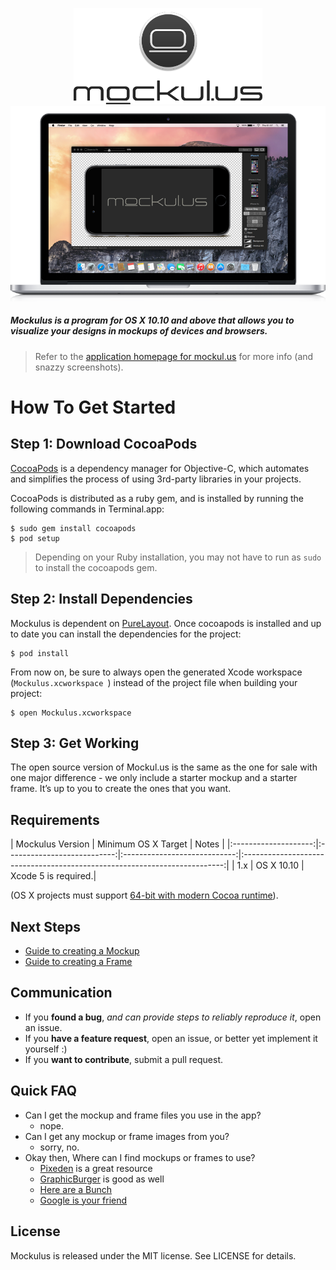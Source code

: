 
<p align="center" >
  <img src="https://github.com/Omgitsu/Mockulus/blob/master/Assets/moculus_logo.png?raw=true" alt=“Mockulus” title=“Mockulus”>
  <img src="https://github.com/Omgitsu/Mockulus/blob/master/Docs/assets/mockulus-demo-image.png?raw=true" alt=“Mockulus” title=“Mockulus”>
</p>

##### Mockulus is a program for OS X 10.10 and above that allows you to visualize your designs in mockups of devices and browsers.

> Refer to the [application homepage for mockul.us](http://mockul.us) for more info (and snazzy screenshots).

# How To Get Started

## Step 1: Download CocoaPods

[CocoaPods](http://cocoapods.org) is a dependency manager for Objective-C, which automates and simplifies the process of using 3rd-party libraries in your projects.  

CocoaPods is distributed as a ruby gem, and is installed by running the following commands in Terminal.app:

    $ sudo gem install cocoapods
    $ pod setup

> Depending on your Ruby installation, you may not have to run as `sudo` to install the cocoapods gem.

## Step 2: Install Dependencies

Mockulus is dependent on [PureLayout](https://github.com/smileyborg/PureLayout). Once cocoapods is installed and up to date you can install the dependencies for the project:

    $ pod install

From now on, be sure to always open the generated Xcode workspace (`Mockulus.xcworkspace `) instead of the project file when building your project:

    $ open Mockulus.xcworkspace

## Step 3: Get Working

The open source version of Mockul.us is the same as the one for sale with one major difference - we only include a starter mockup and a starter frame.  It’s up to you to create the ones that you want.

## Requirements

| Mockulus Version |  Minimum OS X Target  |                                   Notes                                   |
|:--------------------:|:---------------------------:|:----------------------------:|:-------------------------------------------------------------------------:|
|          1.x         |           OS X 10.10          | Xcode 5 is required.|

(OS X projects must support [64-bit with modern Cocoa runtime](https://developer.apple.com/library/mac/#documentation/Cocoa/Conceptual/ObjCRuntimeGuide/Articles/ocrtVersionsPlatforms.html)).


## Next Steps

* [Guide to creating a Mockup](https://github.com/Omgitsu/Mockulus/blob/master/Docs/CreatingFrames.md)
* [Guide to creating a Frame](https://github.com/Omgitsu/Mockulus/blob/master/Docs/CreatingMockups.md)

## Communication

- If you **found a bug**, _and can provide steps to reliably reproduce it_, open an issue.
- If you **have a feature request**, open an issue, or better yet implement it yourself :)
- If you **want to contribute**, submit a pull request.

## Quick FAQ
* Can I get the mockup and frame files you use in the app?
  * nope.
* Can I get any mockup or frame images from you?
  * sorry, no.
* Okay then, Where can I find mockups or frames to use?
  * [Pixeden](http://www.pixeden.com/) is a great resource
  * [GraphicBurger](http://www.graphicburger.com) is good as well
  * [Here are a Bunch](http://www.tinydesignr.com/2014/03/free-iphone-mockup-psd.html)
  * [Google is your friend](https://www.google.com/search?q=smartphone+mockups)

## License

Mockulus is released under the MIT license. See LICENSE for details.

